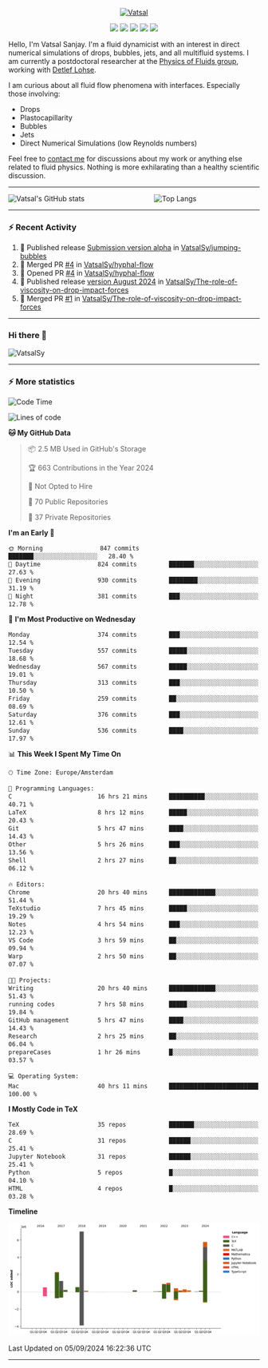 <center>

[<img alt="Vatsal" width="200px" src="https://www.dropbox.com/s/dxyybgtblo8er6h/Logo_Vatsal_Vector.png?raw=1">](https://www.vatsalsanjay.com)

[<img src="https://img.shields.io/badge/googlescholar-4285F4?&style=for-the-badge&logo=googlescholar&logoColor=white">](https://scholar.google.com/citations?hl=en&user=67aQviYAAAAJ)
[<img src="https://img.shields.io/static/v1.svg?&style=for-the-badge&logo=ResearchGate&label=&message=ResearchGate&logoColor=white&color=green">](https://www.researchgate.net/profile/Vatsal-Sanjay-2)
[<img src="https://img.shields.io/badge/twitter-1DA1F2?&style=for-the-badge&logo=twitter&logoColor=white">](https://twitter.com/VatsalSanjay)
[<img src="https://img.shields.io/badge/linkedin-0A66C2?&style=for-the-badge&logo=linkedin">](https://www.linkedin.com/in/vatsalsanjay/)
[<img src="https://img.shields.io/badge/orcid-A6CE39?&style=for-the-badge&logo=orcid&logoColor=white">](https://orcid.org/0000-0002-4293-6099)

</center>

Hello, I'm Vatsal Sanjay. I'm a fluid dynamicist with an interest in direct numerical simulations of drops, bubbles, jets, and all multifluid systems. I am currently a postdoctoral researcher at the [Physics of Fluids group](https://pof.tnw.utwente.nl), working with [Detlef Lohse](https://en.wikipedia.org/wiki/Detlef_Lohse). 

I am curious about all fluid flow phenomena with interfaces. Especially those involving:

- Drops
- Plastocapillarity
- Bubbles
- Jets
- Direct Numerical Simulations (low Reynolds numbers)

Feel free to [contact me](mailto:contact@vatsalsanjay.com) for discussions about my work or anything else related to fluid physics. Nothing is more exhilarating than a healthy scientific discussion.

<!-- ![Vatsal's GitHub stats](https://github-readme-stats-xi-wine-74.vercel.app/api?username=VatsalSy&show_icons=true&theme=vision-friendly-dark)

![Top Langs](https://github-readme-stats-xi-wine-74.vercel.app/api/top-langs/?username=VatsalSy&layout=compact&theme=vision-friendly-dark) -->

---
<div style="display: flex; justify-content: space-between;">
    <img src="https://github-readme-stats-xi-wine-74.vercel.app/api?username=VatsalSy&show_icons=true&theme=vision-friendly-dark" alt="Vatsal's GitHub stats" style="width: 55%;">
    <img src="https://github-readme-stats-xi-wine-74.vercel.app/api/top-langs/?username=VatsalSy&layout=compact&theme=vision-friendly-dark" alt="Top Langs" style="width: 42%;">
</div>

---

### :zap: Recent Activity

<!--START_SECTION:activity-->
1. 🚀 Published release [Submission version alpha](https://github.com/VatsalSy/jumping-bubbles/releases/tag/v0) in [VatsalSy/jumping-bubbles](https://github.com/VatsalSy/jumping-bubbles)
2. 🎉 Merged PR [#4](https://github.com/VatsalSy/hyphal-flow/pull/4) in [VatsalSy/hyphal-flow](https://github.com/VatsalSy/hyphal-flow)
3. 💪 Opened PR [#4](https://github.com/VatsalSy/hyphal-flow/pull/4) in [VatsalSy/hyphal-flow](https://github.com/VatsalSy/hyphal-flow)
4. 🚀 Published release [version August 2024](https://github.com/VatsalSy/The-role-of-viscosity-on-drop-impact-forces/releases/tag/v1.0) in [VatsalSy/The-role-of-viscosity-on-drop-impact-forces](https://github.com/VatsalSy/The-role-of-viscosity-on-drop-impact-forces)
5. 🎉 Merged PR [#1](https://github.com/VatsalSy/The-role-of-viscosity-on-drop-impact-forces/pull/1) in [VatsalSy/The-role-of-viscosity-on-drop-impact-forces](https://github.com/VatsalSy/The-role-of-viscosity-on-drop-impact-forces)
<!--END_SECTION:activity-->
---

### Hi there 👋
<p align="left"> <img src="https://komarev.com/ghpvc/?username=VatsalSy&label=Profile%20views&color=orange&style=for-the-badge" alt="VatsalSy" /> </p>

---
### :zap: More statistics

<!--START_SECTION:waka-->
![Code Time](http://img.shields.io/badge/Code%20Time-292%20hrs%2054%20mins-blue)

![Lines of code](https://img.shields.io/badge/From%20Hello%20World%20I%27ve%20Written-21.1%20million%20lines%20of%20code-blue)

**🐱 My GitHub Data** 

> 📦 2.5 MB Used in GitHub's Storage 
 > 
> 🏆 663 Contributions in the Year 2024
 > 
> 🚫 Not Opted to Hire
 > 
> 📜 70 Public Repositories 
 > 
> 🔑 37 Private Repositories 
 > 
**I'm an Early 🐤** 

```text
🌞 Morning                847 commits         ███████░░░░░░░░░░░░░░░░░░   28.40 % 
🌆 Daytime                824 commits         ███████░░░░░░░░░░░░░░░░░░   27.63 % 
🌃 Evening                930 commits         ████████░░░░░░░░░░░░░░░░░   31.19 % 
🌙 Night                  381 commits         ███░░░░░░░░░░░░░░░░░░░░░░   12.78 % 
```
📅 **I'm Most Productive on Wednesday** 

```text
Monday                   374 commits         ███░░░░░░░░░░░░░░░░░░░░░░   12.54 % 
Tuesday                  557 commits         █████░░░░░░░░░░░░░░░░░░░░   18.68 % 
Wednesday                567 commits         █████░░░░░░░░░░░░░░░░░░░░   19.01 % 
Thursday                 313 commits         ███░░░░░░░░░░░░░░░░░░░░░░   10.50 % 
Friday                   259 commits         ██░░░░░░░░░░░░░░░░░░░░░░░   08.69 % 
Saturday                 376 commits         ███░░░░░░░░░░░░░░░░░░░░░░   12.61 % 
Sunday                   536 commits         ████░░░░░░░░░░░░░░░░░░░░░   17.97 % 
```


📊 **This Week I Spent My Time On** 

```text
🕑︎ Time Zone: Europe/Amsterdam

💬 Programming Languages: 
C                        16 hrs 21 mins      ██████████░░░░░░░░░░░░░░░   40.71 % 
LaTeX                    8 hrs 12 mins       █████░░░░░░░░░░░░░░░░░░░░   20.43 % 
Git                      5 hrs 47 mins       ████░░░░░░░░░░░░░░░░░░░░░   14.43 % 
Other                    5 hrs 26 mins       ███░░░░░░░░░░░░░░░░░░░░░░   13.56 % 
Shell                    2 hrs 27 mins       ██░░░░░░░░░░░░░░░░░░░░░░░   06.12 % 

🔥 Editors: 
Chrome                   20 hrs 40 mins      █████████████░░░░░░░░░░░░   51.44 % 
TeXstudio                7 hrs 45 mins       █████░░░░░░░░░░░░░░░░░░░░   19.29 % 
Notes                    4 hrs 54 mins       ███░░░░░░░░░░░░░░░░░░░░░░   12.23 % 
VS Code                  3 hrs 59 mins       ██░░░░░░░░░░░░░░░░░░░░░░░   09.94 % 
Warp                     2 hrs 50 mins       ██░░░░░░░░░░░░░░░░░░░░░░░   07.07 % 

🐱‍💻 Projects: 
Writing                  20 hrs 40 mins      █████████████░░░░░░░░░░░░   51.43 % 
running codes            7 hrs 58 mins       █████░░░░░░░░░░░░░░░░░░░░   19.84 % 
GitHub management        5 hrs 47 mins       ████░░░░░░░░░░░░░░░░░░░░░   14.43 % 
Research                 2 hrs 25 mins       ██░░░░░░░░░░░░░░░░░░░░░░░   06.04 % 
prepareCases             1 hr 26 mins        █░░░░░░░░░░░░░░░░░░░░░░░░   03.57 % 

💻 Operating System: 
Mac                      40 hrs 11 mins      █████████████████████████   100.00 % 
```

**I Mostly Code in TeX** 

```text
TeX                      35 repos            ███████░░░░░░░░░░░░░░░░░░   28.69 % 
C                        31 repos            ██████░░░░░░░░░░░░░░░░░░░   25.41 % 
Jupyter Notebook         31 repos            ██████░░░░░░░░░░░░░░░░░░░   25.41 % 
Python                   5 repos             █░░░░░░░░░░░░░░░░░░░░░░░░   04.10 % 
HTML                     4 repos             █░░░░░░░░░░░░░░░░░░░░░░░░   03.28 % 
```



**Timeline**

![Lines of Code chart](https://raw.githubusercontent.com/VatsalSy/VatsalSy/main/assets/bar_graph.png)


 Last Updated on 05/09/2024 16:22:36 UTC
<!--END_SECTION:waka-->
---
